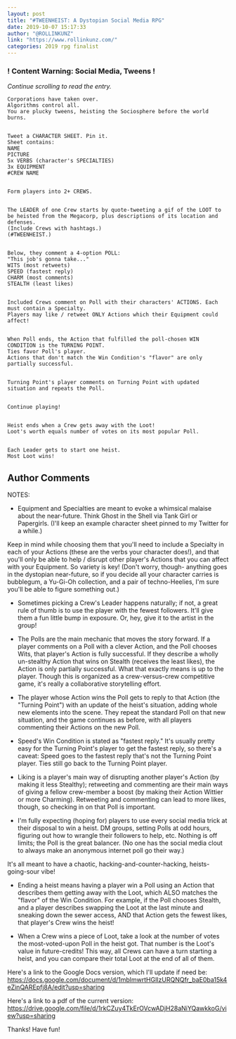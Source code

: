 ```yaml
---
layout: post
title: "#TWEENHEIST: A Dystopian Social Media RPG"
date: 2019-10-07 15:17:33
author: "@ROLLINKUNZ"
link: "https://www.rollinkunz.com/"
categories: 2019 rpg finalist
---
```

<div id="warning"><div id="content"><h3><strong>! Content Warning: Social Media, Tweens !</strong></h3><i>Continue scrolling to read the entry.</i></div></div>
 
```
Corporations have taken over.
Algorithms control all.
You are plucky tweens, heisting the Sociosphere before the world burns.


Tweet a CHARACTER SHEET. Pin it.
Sheet contains:
NAME
PICTURE
5x VERBS (character's SPECIALTIES)
3x EQUIPMENT
#CREW NAME


Form players into 2+ CREWS.


The LEADER of one Crew starts by quote-tweeting a gif of the LOOT to be heisted from the Megacorp, plus descriptions of its location and defenses.
(Include Crews with hashtags.)
(#TWEENHEIST.)


Below, they comment a 4-option POLL: 
"This job's gonna take..."
WITS (most retweets)
SPEED (fastest reply)
CHARM (most comments)
STEALTH (least likes)


Included Crews comment on Poll with their characters' ACTIONS. Each must contain a Specialty.
Players may like / retweet ONLY Actions which their Equipment could affect!


When Poll ends, the Action that fulfilled the poll-chosen WIN CONDITION is the TURNING POINT. 
Ties favor Poll's player.
Actions that don't match the Win Condition's "flavor" are only partially successful.


Turning Point's player comments on Turning Point with updated situation and repeats the Poll.


Continue playing!


Heist ends when a Crew gets away with the Loot!
Loot's worth equals number of votes on its most popular Poll.


Each Leader gets to start one heist.
Most Loot wins!

```
## Author Comments
NOTES:

- Equipment and Specialties are meant to evoke a whimsical malaise about the near-future. Think Ghost in the Shell via Tank Girl or Papergirls.
(I'll keep an example character sheet pinned to my Twitter for a while.)

Keep in mind while choosing them that you'll need to include a Specialty in each of your Actions (these are the verbs your character does!), and that you'll only be able to help / disrupt other player's Actions that you can affect with your Equipment. So variety is key!
(Don't worry, though- anything goes in the dystopian near-future, so if you decide all your character carries is bubblegum, a Yu-Gi-Oh collection, and a pair of techno-Heelies, I'm sure you'll be able to figure something out.)

- Sometimes picking a Crew's Leader happens naturally; if not, a great rule of thumb is to use the player with the fewest followers. It'll give them a fun little bump in exposure. Or, hey, give it to the artist in the group!

- The Polls are the main mechanic that moves the story forward. If a player comments on a Poll with a clever Action, and the Poll chooses Wits, that player's Action is fully successful. If they describe a wholly un-stealthy Action that wins on Stealth (receives the least likes), the Action is only partially successful.
What that exactly means is up to the player. 
Though this is organized as a crew-versus-crew competitive game, it's really a collaborative storytelling effort.

- The player whose Action wins the Poll gets to reply to that Action (the "Turning Point") with an update of the heist's situation, adding whole new elements into the scene. They repeat the standard Poll on that new situation, and the game continues as before, with all players commenting their Actions on the new Poll.

- Speed's Win Condition is stated as "fastest reply."
It's usually pretty easy for the Turning Point's player to get the fastest reply, so there's a caveat: Speed goes to the fastest reply that's not the Turning Point player. Ties still go back to the Turning Point player.

- Liking is a player's main way of disrupting another player's Action (by making it less Stealthy); retweeting and commenting are their main ways of giving a fellow crew-member a boost (by making their Action Wittier or more Charming). 
Retweeting and commenting can lead to more likes, though, so checking in on that Poll is important.

- I'm fully expecting (hoping for) players to use every social media trick at their disposal to win a heist. DM groups, setting Polls at odd hours, figuring out how to wrangle their followers to help, etc. Nothing is off limits; the Poll is the great balancer. (No one has the social media clout to always make an anonymous internet poll go their way.)

It's all meant to have a chaotic, hacking-and-counter-hacking, heists-going-sour vibe!

- Ending a heist means having a player win a Poll using an Action that describes them getting away with the Loot, which ALSO matches the "flavor" of the Win Condition.
For example, if the Poll chooses Stealth, and a player describes swapping the Loot at the last minute and sneaking down the sewer access, AND that Action gets the fewest likes, that player's Crew wins the heist!

- When a Crew wins a piece of Loot, take a look at the number of votes the most-voted-upon Poll in the heist got. That number is the Loot's value in future-credits!
This way, all Crews can have a turn starting a heist, and you can compare their total Loot at the end of all of them.


Here's a link to the Google Docs version, which I'll update if need be:
https://docs.google.com/document/d/1mblmwrtHGlIzURQNQfr_baE0ba15k4eZinQAREpfj8A/edit?usp=sharing

Here's a link to a pdf of the current version:
https://drive.google.com/file/d/1rkCZuy4TkErOVcwADjH28aNiYQawkkoG/view?usp=sharing

Thanks! Have fun!
